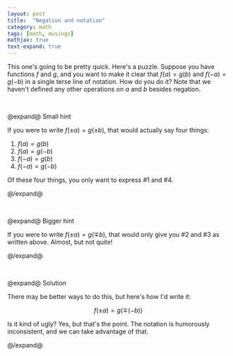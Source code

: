 ```yaml
---
layout: post
title:  "Negation and notation"
category: math
tags: [math, musings]
mathjax: true
text-expand: true
---
```


This one's going to be pretty quick. Here's a puzzle. Suppose you have functions $f$ and $g$, and you want to make it clear that $f(a) = g(b)$ and $f(-a) = g(-b)$ in a single terse line of notation. How do you do it? Note that we haven't defined any other operations on $a$ and $b$ besides negation.

&nbsp;  

@expand@ Small hint

If you were to write $f(\pm a) = g(\pm b)$, that would actually say four things:

1. $f(a) = g(b)$
2. $f(a) = g(-b)$
3. $f(-a) = g(b)$
4. $f(-a) = g(-b)$

Of these four things, you only want to express #1 and #4.

@/expand@

&nbsp;  

@expand@ Bigger hint

If you were to write $f(\pm a) = g(\mp b)$, that would only give you #2 and #3 as written above. Almost, but not quite!

@/expand@

&nbsp;  

@expand@ Solution

There may be better ways to do this, but here's how I'd write it:

$$f(\pm a) = g(\mp (-b))$$

Is it kind of ugly? Yes, but that's the point. The notation is humorously inconsistent, and we can take advantage of  that.

@/expand@